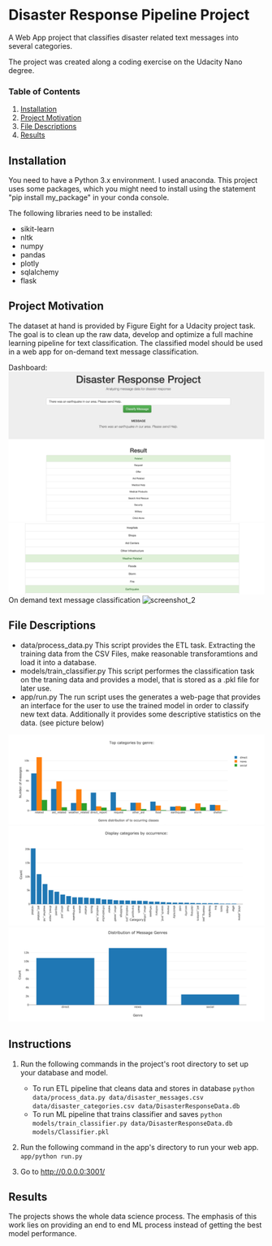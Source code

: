 # Disaster Response Pipeline Project
A Web App project that classifies disaster related text messages into several categories.

The project was created along a coding exercise on the Udacity Nano degree. 


### Table of Contents

1. [Installation](#installation)
2. [Project Motivation](#motivation)
3. [File Descriptions](#files)
4. [Results](#results)


## Installation <a name="installation"></a>

You need to have a Python 3.x environment. I used anaconda. This project uses some packages, which you might need to install using the statement "pip install my_package" in your conda console.

The following libraries need to be installed:
- sikit-learn
- nltk
- numpy
- pandas
- plotly
- sqlalchemy
- flask



## Project Motivation<a name="motivation"></a>

The dataset at hand is provided by Figure Eight for a Udacity project task. 
The  goal  is to clean up the raw data, develop and optimize a full machine learning pipeline for text classification.
The classified model should be used in a web app for on-demand text message classification.


Dashboard:
![screenshot_1](pics/Example1.png)
![screenshot_1](pics/Example1_2.png)
On demand text message classification
![screenshot_2](drp_2.jpg)

## File Descriptions <a name="files"></a>

* data/process_data.py This script provides the ETL task. Extracting the training data from the CSV Files, make reasonable transforamtions and load it into a database.
* models/train_classifier.py This script performes the classification task on the traning data and provides a model, that is stored as a .pkl file for later use.
* app/run.py The run script uses the generates a web-page that provides an interface for the user to use the trained model in order to classify new text data. Additionally it provides some descriptive statistics on the data. (see picture below)

![screenshot_1](pics/top_categories.png)
![screenshot_1](pics/categories.png)
![screenshot_1](pics/message_genre.png)




## Instructions <a name="instructions"></a>
  1. Run the following commands in the project's root directory to set up your database and model.

      - To run ETL pipeline that cleans data and stores in database
          `python data/process_data.py data/disaster_messages.csv data/disaster_categories.csv data/DisasterResponseData.db`
      - To run ML pipeline that trains classifier and saves
          `python models/train_classifier.py data/DisasterResponseData.db models/Classifier.pkl`

  2. Run the following command in the app's directory to run your web app.
      `app/python run.py`

  3. Go to http://0.0.0.0:3001/


## Results <a name="results"></a>

The projects shows the whole data science process.
The emphasis of this work lies on  providing an end to end ML process instead of getting the best model performance. 

